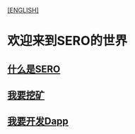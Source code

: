 [[ENGLISH]](https://wiki.sero.cash/index.html)



# 欢迎来到SERO的世界



## [什么是SERO](file=http://wiki.sero.cash/zh/index.html?file=home-Home)



## [我要挖矿](file=http://wiki.sero.cash/zh/index.html?file=Start/from-the-binary-package)



## [我要开发Dapp](file=http://wiki.sero.cash/zh/index.html?file=Tutorial/principle-of-anonymous-token)

